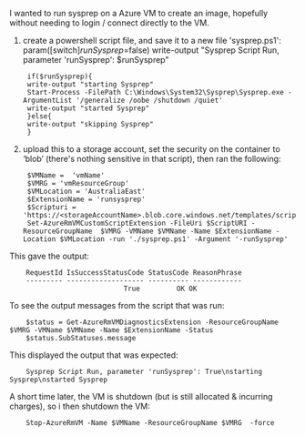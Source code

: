 
I wanted to run sysprep on a Azure VM to create an image, hopefully without needing to login / connect directly to the VM.


1. create a powershell script file, and save it to a new file 'sysprep.ps1':
        param([switch]$runSysprep=$false)
        write-output "Sysprep Script Run, parameter 'runSysprep': $runSysprep"

        if($runSysprep){
        write-output "starting Sysprep"
        Start-Process -FilePath C:\Windows\System32\Sysprep\Sysprep.exe -ArgumentList '/generalize /oobe /shutdown /quiet'
        write-output "started Sysprep"
        }else{
        write-output "skipping Sysprep"
        }


2. upload this to a storage account, set the security on the container to ‘blob’ (there's nothing sensitive in that script), then ran the following:

        $VMName =  'vmName'
        $VMRG = 'vmResourceGroup'
        $VMLocation = 'AustraliaEast'
        $ExtensionName = 'runsysprep'
        $Scripturi = 'https://<storageAccountName>.blob.core.windows.net/templates/scripts/sysprep.ps1'
        Set-AzureRmVMCustomScriptExtension -FileUri $ScriptURI -ResourceGroupName  $VMRG -VMName $VMName -Name $ExtensionName -Location $VMLocation -run './sysprep.ps1' -Argument '-runSysprep'


This gave the output:

        RequestId IsSuccessStatusCode StatusCode ReasonPhrase
        --------- ------------------- ---------- ------------
                                True         OK OK

To see the output messages from the script that was run:

        $status = Get-AzureRmVMDiagnosticsExtension -ResourceGroupName $VMRG -VMName $VMName -Name $ExtensionName -Status
        $status.SubStatuses.message

This displayed the output that was expected:

        Sysprep Script Run, parameter 'runSysprep': True\nstarting Sysprep\nstarted Sysprep

A short time later, the VM is shutdown (but is still allocated & incurring charges), so i then shutdown the VM:

        Stop-AzureRmVM -Name $VMName -ResourceGroupName $VMRG  -force
